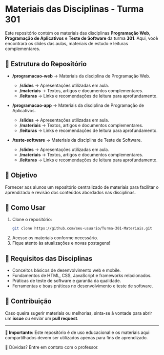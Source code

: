 # Materiais das Disciplinas - Turma 301

Este repositório contém os materiais das disciplinas **Programação Web**, **Programação de Aplicativos** e **Teste de Software** da turma **301**. Aqui, você encontrará os slides das aulas, materiais de estudo e leituras complementares.

## 📂 Estrutura do Repositório

- **/programacao-web** → Materiais da disciplina de Programação Web.
  - **/slides** → Apresentações utilizadas em aula.
  - **/materiais** → Textos, artigos e documentos complementares.
  - **/leituras** → Links e recomendações de leitura para aprofundamento.

- **/programacao-app** → Materiais da disciplina de Programação de Aplicativos.
  - **/slides** → Apresentações utilizadas em aula.
  - **/materiais** → Textos, artigos e documentos complementares.
  - **/leituras** → Links e recomendações de leitura para aprofundamento.

- **/teste-software** → Materiais da disciplina de Teste de Software.
  - **/slides** → Apresentações utilizadas em aula.
  - **/materiais** → Textos, artigos e documentos complementares.
  - **/leituras** → Links e recomendações de leitura para aprofundamento.

## 📌 Objetivo

Fornecer aos alunos um repositório centralizado de materiais para facilitar o aprendizado e revisão dos conteúdos abordados nas disciplinas.

## 🚀 Como Usar

1. Clone o repositório:
   ```bash
   git clone https://github.com/seu-usuario/Turma-301-Materiais.git
   ```
2. Acesse os materiais conforme necessário.
3. Fique atento às atualizações e novas postagens!

## 📖 Requisitos das Disciplinas

- Conceitos básicos de desenvolvimento web e mobile.
- Fundamentos de HTML, CSS, JavaScript e frameworks relacionados.
- Práticas de teste de software e garantia da qualidade.
- Ferramentas e boas práticas no desenvolvimento e teste de software.

## 🤝 Contribuição

Caso queira sugerir materiais ou melhorias, sinta-se à vontade para abrir um **issue** ou enviar um **pull request**.

---
**📢 Importante:** Este repositório é de uso educacional e os materiais aqui compartilhados devem ser utilizados apenas para fins de aprendizado.

📧 Dúvidas? Entre em contato com o professor.
